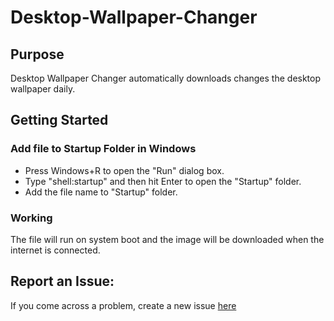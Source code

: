 # Desktop-Wallpaper-Changer

## Purpose

Desktop Wallpaper Changer automatically downloads changes the desktop wallpaper daily.

## Getting Started

### Add file to Startup Folder in Windows

* Press Windows+R to open the "Run" dialog box.
* Type "shell:startup" and then hit Enter to open the "Startup" folder.
* Add the file name to "Startup" folder.

### Working

The file will run on system boot and the image will be downloaded when the internet is connected.

## Report an Issue:

If you come across a problem, create a new issue [here](https://github.com/amrs-tech/Desktop-Wallpaper-Changer/issues)
